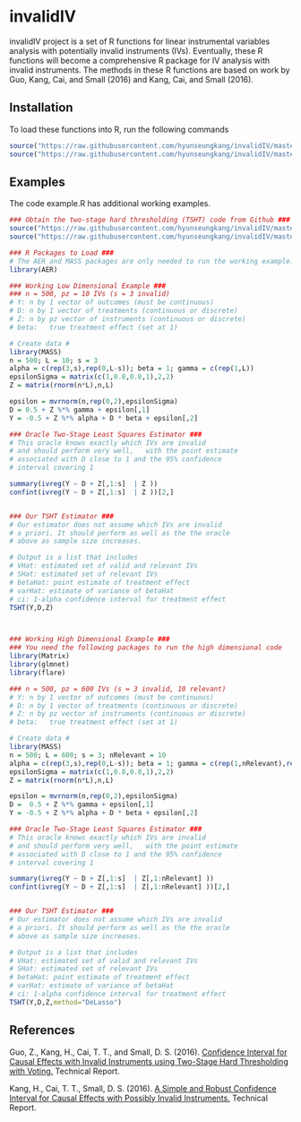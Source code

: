 # invalidIV

invalidIV project is a set of R functions for linear instrumental variables analysis with potentially invalid instruments (IVs). Eventually, these R functions will become a comprehensive R package for IV  analysis with invalid instruments. The methods in these R functions are based on work by Guo, Kang, Cai, and Small (2016) and Kang, Cai, and Small (2016). 

## Installation

To load these functions into R, run the following commands
```R
source("https://raw.githubusercontent.com/hyunseungkang/invalidIV/master/TSHT.R")
source("https://raw.githubusercontent.com/hyunseungkang/invalidIV/master/JMCode.R")
```

## Examples
The code example.R has additional working examples.

```R
### Obtain the two-stage hard thresholding (TSHT) code from Github ###	
source("https://raw.githubusercontent.com/hyunseungkang/invalidIV/master/TSHT.R")
source("https://raw.githubusercontent.com/hyunseungkang/invalidIV/master/JMCode.R")

### R Packages to Load ###
# The AER and MASS packages are only needed to run the working example.
library(AER)

### Working Low Dimensional Example ###
### n = 500, pz = 10 IVs (s = 3 invalid)
# Y: n by 1 vector of outcomes (must be continuous)
# D: n by 1 vector of treatments (continuous or discrete)
# Z: n by pz vector of instruments (continuous or discrete)
# beta:   true treatment effect (set at 1)

# Create data #
library(MASS)
n = 500; L = 10; s = 3
alpha = c(rep(3,s),rep(0,L-s)); beta = 1; gamma = c(rep(1,L))
epsilonSigma = matrix(c(1,0.8,0.8,1),2,2)
Z = matrix(rnorm(n*L),n,L)

epsilon = mvrnorm(n,rep(0,2),epsilonSigma)
D = 0.5 + Z %*% gamma + epsilon[,1]
Y = -0.5 + Z %*% alpha + D * beta + epsilon[,2]

### Oracle Two-Stage Least Squares Estimator ###
# This oracle knows exactly which IVs are invalid
# and should perform very well,   with the point estimate
# associated with D close to 1 and the 95% confidence
# interval covering 1

summary(ivreg(Y ~ D + Z[,1:s]  | Z ))
confint(ivreg(Y ~ D + Z[,1:s]  | Z ))[2,]


### Our TSHT Estimator ###
# Our estimator does not assume which IVs are invalid
# a priori. It should perform as well as the the oracle
# above as sample size increases.

# Output is a list that includes
# VHat: estimated set of valid and relevant IVs
# SHat: estimated set of relevant IVs
# betaHat: point estimate of treatment effect
# varHat: estimate of variance of betaHat
# ci: 1-alpha confidence interval for treatment effect
TSHT(Y,D,Z)



### Working High Dimensional Example ###
### You need the following packages to run the high dimensional code 
library(Matrix)
library(glmnet)
library(flare)

### n = 500, pz = 600 IVs (s = 3 invalid, 10 relevant)
# Y: n by 1 vector of outcomes (must be continuous)
# D: n by 1 vector of treatments (continuous or discrete)
# Z: n by pz vector of instruments (continuous or discrete)
# beta:   true treatment effect (set at 1)

# Create data #
library(MASS)
n = 500; L = 600; s = 3; nRelevant = 10
alpha = c(rep(3,s),rep(0,L-s)); beta = 1; gamma = c(rep(1,nRelevant),rep(0,L-nRelevant))
epsilonSigma = matrix(c(1,0.8,0.8,1),2,2)
Z = matrix(rnorm(n*L),n,L)

epsilon = mvrnorm(n,rep(0,2),epsilonSigma)
D =  0.5 + Z %*% gamma + epsilon[,1]
Y = -0.5 + Z %*% alpha + D * beta + epsilon[,2]

### Oracle Two-Stage Least Squares Estimator ###
# This oracle knows exactly which IVs are invalid
# and should perform very well,   with the point estimate
# associated with D close to 1 and the 95% confidence
# interval covering 1

summary(ivreg(Y ~ D + Z[,1:s]  | Z[,1:nRelevant] ))
confint(ivreg(Y ~ D + Z[,1:s]  | Z[,1:nRelevant] ))[2,]


### Our TSHT Estimator ###
# Our estimator does not assume which IVs are invalid
# a priori. It should perform as well as the the oracle
# above as sample size increases.

# Output is a list that includes
# VHat: estimated set of valid and relevant IVs
# SHat: estimated set of relevant IVs
# betaHat: point estimate of treatment effect
# varHat: estimate of variance of betaHat
# ci: 1-alpha confidence interval for treatment effect
TSHT(Y,D,Z,method="DeLasso")

```

## References 
Guo, Z., Kang, H., Cai, T. T., and Small, D. S. (2016). <a href="https://arxiv.org/abs/1603.05224">Confidence Interval for Causal Effects with Invalid Instruments using Two-Stage Hard Thresholding with Voting.</a> Technical Report.

Kang, H., Cai, T. T., Small, D. S. (2016). <a href="http://arxiv.org/abs/1504.03718">A Simple and Robust Confidence Interval for Causal Effects with Possibly Invalid Instruments.</a> Technical Report.
